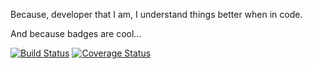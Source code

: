 Because, developer that I am, I understand things better when in code.

And because badges are cool...

[![Build Status](https://travis-ci.org/skytreader/chess-templar.svg?branch=master)](https://travis-ci.org/skytreader/chess-templar)
[![Coverage Status](https://coveralls.io/repos/skytreader/chess-templar/badge.png?branch=b33820f99d6657cd1150d6fad89e1765438c3204)](https://coveralls.io/r/skytreader/chess-templar?branch=b33820f99d6657cd1150d6fad89e1765438c3204)
